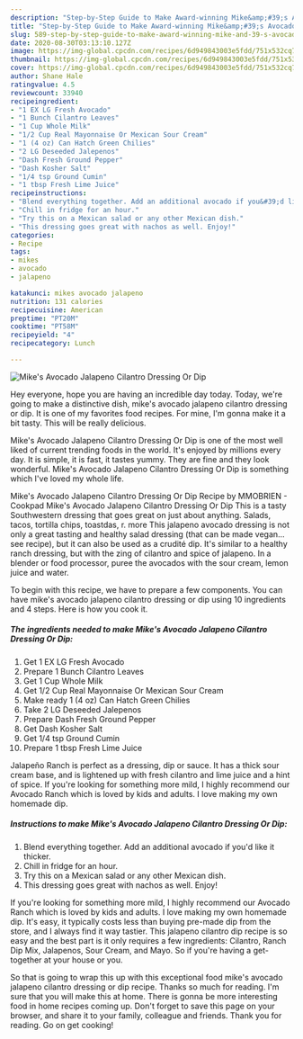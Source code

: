 ```yaml
---
description: "Step-by-Step Guide to Make Award-winning Mike&amp;#39;s Avocado Jalapeno Cilantro Dressing Or Dip"
title: "Step-by-Step Guide to Make Award-winning Mike&amp;#39;s Avocado Jalapeno Cilantro Dressing Or Dip"
slug: 589-step-by-step-guide-to-make-award-winning-mike-and-39-s-avocado-jalapeno-cilantro-dressing-or-dip
date: 2020-08-30T03:13:10.127Z
image: https://img-global.cpcdn.com/recipes/6d949843003e5fdd/751x532cq70/mikes-avocado-jalapeno-cilantro-dressing-or-dip-recipe-main-photo.jpg
thumbnail: https://img-global.cpcdn.com/recipes/6d949843003e5fdd/751x532cq70/mikes-avocado-jalapeno-cilantro-dressing-or-dip-recipe-main-photo.jpg
cover: https://img-global.cpcdn.com/recipes/6d949843003e5fdd/751x532cq70/mikes-avocado-jalapeno-cilantro-dressing-or-dip-recipe-main-photo.jpg
author: Shane Hale
ratingvalue: 4.5
reviewcount: 33940
recipeingredient:
- "1 EX LG Fresh Avocado"
- "1 Bunch Cilantro Leaves"
- "1 Cup Whole Milk"
- "1/2 Cup Real Mayonnaise Or Mexican Sour Cream"
- "1 (4 oz) Can Hatch Green Chilies"
- "2 LG Deseeded Jalepenos"
- "Dash Fresh Ground Pepper"
- "Dash Kosher Salt"
- "1/4 tsp Ground Cumin"
- "1 tbsp Fresh Lime Juice"
recipeinstructions:
- "Blend everything together. Add an additional avocado if you&#39;d like it thicker."
- "Chill in fridge for an hour."
- "Try this on a Mexican salad or any other Mexican dish."
- "This dressing goes great with nachos as well. Enjoy!"
categories:
- Recipe
tags:
- mikes
- avocado
- jalapeno

katakunci: mikes avocado jalapeno 
nutrition: 131 calories
recipecuisine: American
preptime: "PT20M"
cooktime: "PT58M"
recipeyield: "4"
recipecategory: Lunch

---
```



![Mike&#39;s Avocado Jalapeno Cilantro Dressing Or Dip](https://img-global.cpcdn.com/recipes/6d949843003e5fdd/751x532cq70/mikes-avocado-jalapeno-cilantro-dressing-or-dip-recipe-main-photo.jpg)

Hey everyone, hope you are having an incredible day today. Today, we're going to make a distinctive dish, mike&#39;s avocado jalapeno cilantro dressing or dip. It is one of my favorites food recipes. For mine, I'm gonna make it a bit tasty. This will be really delicious.

Mike&#39;s Avocado Jalapeno Cilantro Dressing Or Dip is one of the most well liked of current trending foods in the world. It's enjoyed by millions every day. It is simple, it is fast, it tastes yummy. They are fine and they look wonderful. Mike&#39;s Avocado Jalapeno Cilantro Dressing Or Dip is something which I've loved my whole life.

Mike&#39;s Avocado Jalapeno Cilantro Dressing Or Dip Recipe by MMOBRIEN - Cookpad Mike&#39;s Avocado Jalapeno Cilantro Dressing Or Dip This is a tasty Southwestern dressing that goes great on just about anything. Salads, tacos, tortilla chips, toastdas, r. more This jalapeno avocado dressing is not only a great tasting and healthy salad dressing (that can be made vegan…see recipe), but it can also be used as a crudité dip. It&#39;s similar to a healthy ranch dressing, but with the zing of cilantro and spice of jalapeno. In a blender or food processor, puree the avocados with the sour cream, lemon juice and water.


To begin with this recipe, we have to prepare a few components. You can have mike&#39;s avocado jalapeno cilantro dressing or dip using 10 ingredients and 4 steps. Here is how you cook it.

<!--inarticleads1-->

##### The ingredients needed to make Mike&#39;s Avocado Jalapeno Cilantro Dressing Or Dip:

1. Get 1 EX LG Fresh Avocado
1. Prepare 1 Bunch Cilantro Leaves
1. Get 1 Cup Whole Milk
1. Get 1/2 Cup Real Mayonnaise Or Mexican Sour Cream
1. Make ready 1 (4 oz) Can Hatch Green Chilies
1. Take 2 LG Deseeded Jalepenos
1. Prepare Dash Fresh Ground Pepper
1. Get Dash Kosher Salt
1. Get 1/4 tsp Ground Cumin
1. Prepare 1 tbsp Fresh Lime Juice


Jalapeño Ranch is perfect as a dressing, dip or sauce. It has a thick sour cream base, and is lightened up with fresh cilantro and lime juice and a hint of spice. If you&#39;re looking for something more mild, I highly recommend our Avocado Ranch which is loved by kids and adults. I love making my own homemade dip. 

<!--inarticleads2-->

##### Instructions to make Mike&#39;s Avocado Jalapeno Cilantro Dressing Or Dip:

1. Blend everything together. Add an additional avocado if you&#39;d like it thicker.
1. Chill in fridge for an hour.
1. Try this on a Mexican salad or any other Mexican dish.
1. This dressing goes great with nachos as well. Enjoy!


If you&#39;re looking for something more mild, I highly recommend our Avocado Ranch which is loved by kids and adults. I love making my own homemade dip. It&#39;s easy, it typically costs less than buying pre-made dip from the store, and I always find it way tastier. This jalapeno cilantro dip recipe is so easy and the best part is it only requires a few ingredients: Cilantro, Ranch Dip Mix, Jalapenos, Sour Cream, and Mayo. So if you&#39;re having a get-together at your house or you. 

So that is going to wrap this up with this exceptional food mike&#39;s avocado jalapeno cilantro dressing or dip recipe. Thanks so much for reading. I'm sure that you will make this at home. There is gonna be more interesting food in home recipes coming up. Don't forget to save this page on your browser, and share it to your family, colleague and friends. Thank you for reading. Go on get cooking!
